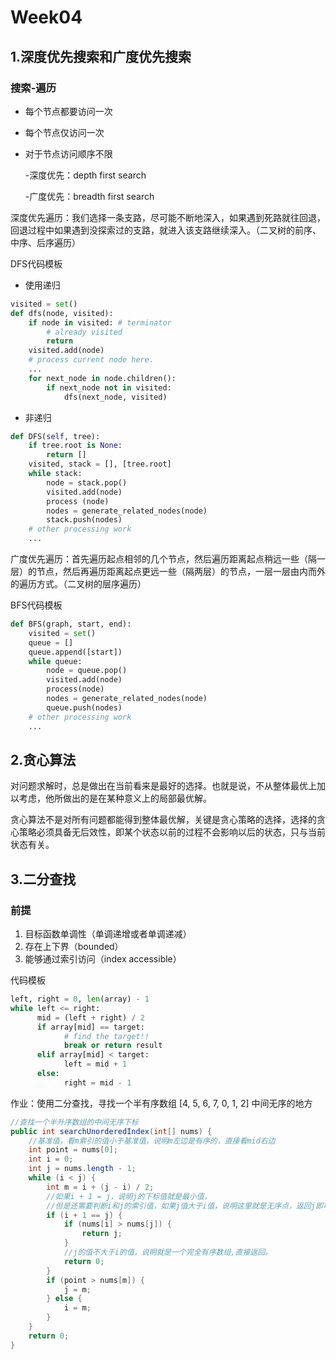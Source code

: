 # Week04

## 1.深度优先搜索和广度优先搜索

### 搜索-遍历

- 每个节点都要访问一次
- 每个节点仅访问一次

- 对于节点访问顺序不限

  -深度优先：depth first search

  -广度优先：breadth first search

深度优先遍历：我们选择一条支路，尽可能不断地深入，如果遇到死路就往回退，回退过程中如果遇到没探索过的支路，就进入该支路继续深入。（二叉树的前序、中序、后序遍历）

DFS代码模板

- 使用递归

```python
visited = set() 
def dfs(node, visited):
    if node in visited: # terminator
    	# already visited 
    	return 
	visited.add(node) 
	# process current node here. 
	...
	for next_node in node.children(): 
		if next_node not in visited: 
			dfs(next_node, visited)
```

- 非递归

```python
def DFS(self, tree): 
	if tree.root is None: 
		return [] 
	visited, stack = [], [tree.root]
	while stack: 
		node = stack.pop() 
		visited.add(node)
		process (node) 
		nodes = generate_related_nodes(node) 
		stack.push(nodes) 
	# other processing work 
	...

```

广度优先遍历：首先遍历起点相邻的几个节点，然后遍历距离起点稍远一些（隔一层）的节点，然后再遍历距离起点更远一些（隔两层）的节点，一层一层由内而外的遍历方式。（二叉树的层序遍历）

BFS代码模板

```python
def BFS(graph, start, end):
    visited = set()
	queue = [] 
	queue.append([start]) 
	while queue: 
		node = queue.pop() 
		visited.add(node)
		process(node) 
		nodes = generate_related_nodes(node) 
		queue.push(nodes)
	# other processing work 
	...
```

## 2.贪心算法

对问题求解时，总是做出在当前看来是最好的选择。也就是说，不从整体最优上加以考虑，他所做出的是在某种意义上的局部最优解。

贪心算法不是对所有问题都能得到整体最优解，关键是贪心策略的选择，选择的贪心策略必须具备无后效性，即某个状态以前的过程不会影响以后的状态，只与当前状态有关。

## 3.二分查找

### 前提

1. 目标函数单调性（单调递增或者单调递减）
2. 存在上下界（bounded）
3. 能够通过索引访问（index accessible）

代码模板

```python
left, right = 0, len(array) - 1 
while left <= right: 
	  mid = (left + right) / 2 
	  if array[mid] == target: 
		    # find the target!! 
		    break or return result 
	  elif array[mid] < target: 
		    left = mid + 1 
	  else: 
		    right = mid - 1
```



作业：使用二分查找，寻找一个半有序数组 [4, 5, 6, 7, 0, 1, 2] 中间无序的地方

```java
//查找一个半升序数组的中间无序下标
public int searchUnorderedIndex(int[] nums) {
    //基准值，看m索引的值小于基准值，说明m左边是有序的，直接看mid右边
    int point = nums[0];
    int i = 0;
    int j = nums.length - 1;
    while (i < j) {
        int m = i + (j - i) / 2;
        //如果i + 1 = j，说明j的下标值就是最小值，
        //但是还需要判断i和j的索引值，如果j值大于i值，说明这里就是无序点，返回j即可
        if (i + 1 == j) {
            if (nums[i] > nums[j]) {
                return j;
            }
            //j的值不大于i的值，说明就是一个完全有序数组,直接返回。
            return 0;
        }
        if (point > nums[m]) {
            j = m;
        } else {
            i = m;
        }
    }
    return 0;
}
```

